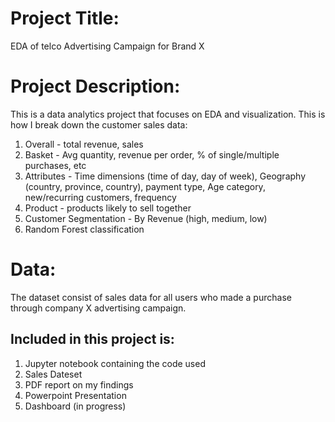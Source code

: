 # **Project Title:** 
EDA of telco Advertising Campaign for Brand X

# **Project Description:** 
This is a data analytics project that focuses on EDA and visualization. This is how I break down the customer sales data:
1. Overall - total revenue, sales
2. Basket - Avg quantity, revenue per order, % of single/multiple purchases, etc
3. Attributes - Time dimensions (time of day, day of week), Geography (country, province, country), payment type, Age category, new/recurring customers, frequency
4. Product - products likely to sell together
5. Customer Segmentation - By Revenue (high, medium, low)
6. Random Forest classification

# **Data:** 
The dataset consist of sales data for all users who made a purchase through company X advertising campaign. 

## **Included in this project is:**
1. Jupyter notebook containing the code used
2. Sales Dateset
3. PDF report on my findings
4. Powerpoint Presentation
5. Dashboard (in progress)

